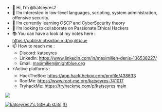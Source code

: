 - 👋 Hi, I’m @katseyres2
- 👀 I’m interested in low-level languages, scripting, system administration, offensive security.
- 🌱 I’m currently learning OSCP and CyberSecurity theory
- 💞️ I’m looking to collaborate on Passionate Ethical Hackers
- 📚 You can have a look at my notes here : https://publish.obsidian.md/nightblue
- 📫 How to reach me :
  - Discord: katseyres
  - LinkedIn: https://www.linkedin.com/in/maximilien-denis-136538227/
  - Email: maximilien@nightblue.org
- ⚡Active platforms :
  - HackTheBox: https://app.hackthebox.com/profile/438633
  - RootMe: https://www.root-me.org/katseyres-741017
  - TryhackMe: https://tryhackme.com/p/katseyres.main

![](https://api.accredible.com/v1/frontend/credential_website_embed_image/badge/81525678)
<!---
katseyres2/katseyres2 is a ✨ special ✨ repository because its `README.md` (this file) appears on your GitHub profile.
You can click the Preview link to take a look at your changes.
--->

[![katseyres2's GitHub stats](https://github-readme-stats.vercel.app/api?username=katseyres2)](https://github.com/anuraghazra/github-readme-stats)
[!()](https://api.githubtrends.io/user/svg/katseyres2/langs?time_range=one_year&use_percent=True&theme=classic)
